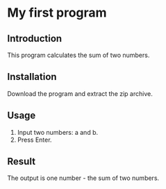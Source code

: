# My first program

## Introduction
This program calculates the sum of two numbers.

## Installation
Download the program and extract the zip archive.

## Usage
1. Input two numbers: a and b.
2. Press Enter.

## Result
The output is one number - the sum of two numbers.
